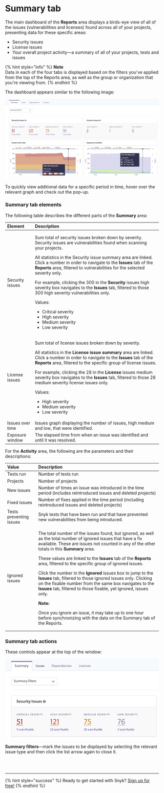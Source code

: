 # Summary tab

The main dashboard of the **Reports** area displays a birds-eye view of all of the issues \(vulnerabilities and licenses\) found across all of your projects, presenting data for these specific areas:

* Security issues
* License issues
* Your overall project activity—a summary of all of your projects, tests and issues

{% hint style="info" %}
**Note**  
Data in each of the four tabs is displayed based on the filters you've applied from the top of the Reports area, as well as the group or organization that you're viewing from.
{% endhint %}

The dashboard appears similar to the following image:

![](../../.gitbook/assets/mceclip0-30-.png)

To quickly view additional data for a specific period in time, hover over the relevant graph and check out the pop-up.

### **Summary tab elements**

The following table describes the different parts of the **Summary** area:

<table>
  <thead>
    <tr>
      <th style="text-align:left"><b>Element</b>
      </th>
      <th style="text-align:left"><b>Description</b>
      </th>
    </tr>
  </thead>
  <tbody>
    <tr>
      <td style="text-align:left">Security issues</td>
      <td style="text-align:left">
        <p>Sum total of security issues broken down by severity. Security issues
          are vulnerabilities found when scanning your projects.</p>
        <p>All statistics in the Security issue summary area are linked. Click a
          number in order to navigate to the <b>Issues</b> tab of the <b>Reports</b> area,
          filtered to vulnerabilities for the selected severity only.</p>
        <p>For example, clicking the 300 in the <b>Security</b> issues high severity
          box navigates to the <b>Issues</b> tab, filtered to those 300 high severity
          vulnerabilities only.</p>
        <p>Values:</p>
        <ul>
          <li>Critical severity</li>
          <li>High severity</li>
          <li>Medium severity</li>
          <li>Low severity</li>
        </ul>
      </td>
    </tr>
    <tr>
      <td style="text-align:left">License issues</td>
      <td style="text-align:left">
        <p>Sum total of license issues broken down by severity.</p>
        <p>All statistics in the <b>License issue summary</b> area are linked. Click
          a number in order to navigate to the <b>Issues</b> tab of the <b>Reports</b> area,
          filtered to the specific group of license issues.</p>
        <p>For example, clicking the 28 in the <b>License</b> issues medium severity
          box navigates to the <b>Issues</b> tab, filtered to those 28 medium severity
          license issues only.</p>
        <p>Values:</p>
        <ul>
          <li>High severity</li>
          <li>Medium severity</li>
          <li>Low severity</li>
        </ul>
      </td>
    </tr>
    <tr>
      <td style="text-align:left">Issues over time</td>
      <td style="text-align:left">Issues graph displaying the number of issues, high medium and low, that
        were identified.</td>
    </tr>
    <tr>
      <td style="text-align:left">Exposure window</td>
      <td style="text-align:left">The elapsed time from when an issue was identified and until it was resolved.</td>
    </tr>
  </tbody>
</table>

For the **Activity** area, the following are the parameters and their descriptions:

<table>
  <thead>
    <tr>
      <th style="text-align:left"><b>Value</b>
      </th>
      <th style="text-align:left"><b>Description</b>
      </th>
    </tr>
  </thead>
  <tbody>
    <tr>
      <td style="text-align:left">Tests run</td>
      <td style="text-align:left">Number of tests run</td>
    </tr>
    <tr>
      <td style="text-align:left">Projects</td>
      <td style="text-align:left">Number of projects</td>
    </tr>
    <tr>
      <td style="text-align:left">New issues</td>
      <td style="text-align:left">Number of times an issue was introduced in the time period (includes reintroduced
        issues and deleted projects)</td>
    </tr>
    <tr>
      <td style="text-align:left">Fixed issues</td>
      <td style="text-align:left">Number of fixes applied in the time period (including reintroduced issues
        and deleted projects)</td>
    </tr>
    <tr>
      <td style="text-align:left">Tests preventing issues</td>
      <td style="text-align:left">Snyk tests that have been run and that have prevented new vulnerabilities
        from being introduced.</td>
    </tr>
    <tr>
      <td style="text-align:left">Ignored issues</td>
      <td style="text-align:left">
        <p>The total number of the issues found, but ignored, as well as the total
          number of ignored issues that have a fix available. These are issues not
          counted in any of the other totals in this <b>Summary</b> area.</p>
        <p>These values are linked to the <b>Issues</b> tab of the <b>Reports</b> area,
          filtered to the specific group of ignored issues.</p>
        <p>Click the number in the <b>Ignored</b> issues box to jump to the <b>Issues</b> tab,
          filtered to those ignored issues only. Clicking on the fixable number from
          the same box navigates to the <b>Issues</b> tab, filtered to those fixable,
          yet ignored, issues only.</p>
        <p><b>Note:</b>
        </p>
        <p>Once you ignore an issue, it may take up to one hour before synchronizing
          with the data on the Summary tab of the Reports.</p>
      </td>
    </tr>
  </tbody>
</table>

### **Summary tab actions**

These controls appear at the top of the window:

![](../../.gitbook/assets/mceclip1-19-.png)

**Summary filters**—mark the issues to be displayed by selecting the relevant issue type and then click the list arrow again to close it.

 
<br><br><hr>

{% hint style="success" %}
Ready to get started with Snyk? [Sign up for free!](https://snyk.io/login?cta=sign-up&loc=footer&page=support_docs_page)
{% endhint %}